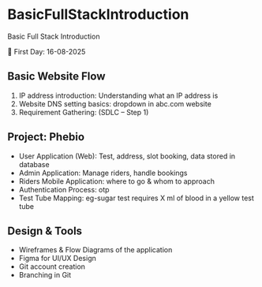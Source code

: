 # BasicFullStackIntroduction
Basic Full Stack Introduction

📅 First Day: 16-08-2025

## Basic Website Flow  
1. IP address introduction: Understanding what an IP address is 
2. Website DNS setting basics: dropdown in abc.com website 
3. Requirement Gathering: (SDLC – Step 1)  

## Project: Phebio  
- User Application (Web): Test, address, slot booking, data stored in database  
- Admin Application: Manage riders, handle bookings  
- Riders Mobile Application: where to go & whom to approach
- Authentication Process: otp
- Test Tube Mapping: eg-sugar test requires X ml of blood in a yellow test tube

## Design & Tools  
- Wireframes & Flow Diagrams of the application  
- Figma for UI/UX Design  
- Git account creation  
- Branching in Git
